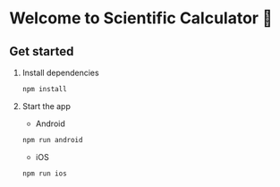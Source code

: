 # Welcome to Scientific Calculator 👋

## Get started

1. Install dependencies

   ```bash
   npm install
   ```

2. Start the app

   - Android

   ```bash
   npm run android
   ```

   - iOS

   ```bash
   npm run ios
   ```
